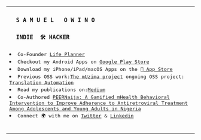 <table>
    <tr align="start">
      <td>
<h3><samp>&nbsp;&nbsp;S A M U E L &nbsp; O W I N O&nbsp;&nbsp;</samp></h3>
<h3><samp>&nbsp;&nbsp;INDIE &nbsp;🛠️ HACKER&nbsp;&nbsp;</samp></h3>
<li><samp>Co-Founder <a href="https://thelifeplanner.co">Life Planner</a></samp><br></li>
<li><samp>Checkout my Android Apps on <a href="https://play.google.com/store/apps/details?id=org.aplusscreators.com">Google Play Store</a></samp><br></li>
<li><samp>Download my iPhone/iPad/macOS Apps on the <a href="https://apps.apple.com/us/app/life-planner-personal-planner/id1623878839"> App Store</a></samp><br></li>
<li><samp>Previous OSS work:<a href="https://github.com/muzima">The mUzima project</a> ongoing OSS project: <a href="https://github.com/samuelowino/mobile-translate">Translation Automation</a></samp><br></li>
<li><samp>Read my publications on:<a href="https://samuelowino.medium.com">Medium</a></samp><br></li>
<li><samp>Co-Authored <a href="https://pubmed.ncbi.nlm.nih.gov/35237765/">PEERNaija: A Gamified mHealth Behavioral Intervention to Improve Adherence to Antiretroviral Treatment Among Adolescents and Young Adults in Nigeria</a></samp><br></li>
<li><samp>Connect 🌍 with me on <a href="https://twitter.com/SamProgramiz">Twitter</a> & <a href="https://www.linkedin.com/in/samuel-owino-954154129/">Linkedin</a>
</br></br></samp></li>

<!-- ![Github stats](https://github-readme-stats.vercel.app/api?username=samuelowino&theme=green&show_icons=true&include_all_commits=true&count_private=true) -->

</p>

 
